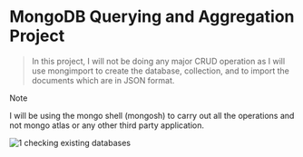 # **MongoDB Querying and Aggregation Project**


> In this project, I will not be doing any major CRUD operation as I will use mongimport to create the database, collection, and to import the documents which are in JSON format.

> [!NOTE] 
> I will be using the mongo shell (mongosh) to carry out all the operations and not mongo atlas or any other third party application.

![1  checking existing databases](https://github.com/ahmadalege/mongodb/assets/131969880/d1c63f56-91cb-4597-8248-6034a393b5c8)
